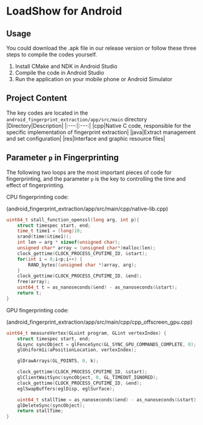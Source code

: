 # LoadShow for Android

## Usage
You could download the .apk file in our release version or follow these three steps to compile the codes yourself.
1. Install CMake and NDK in Android Studio
2. Compile the code in Android Studio
3. Run the application on your mobile phone or Android Simulator

## Project Content
The key codes are located in the `android_fingerprint_extraction/app/src/main` directory
|Directory|Description|
|:---:|:---:|
|cpp|Native C code, responsible for the specific implementation of fingerprint extraction|
|java|Extract management and set configuration|
|res|Interface and graphic resource files|

## Parameter `p` in Fingerprinting
The following two loops are the most important pieces of code for fingerprinting, and the parameter `p` is the key to controlling the time and effect of fingerprinting.

CPU fingerprinting code:

(android_fingerprint_extraction/app/src/main/cpp/native-lib.cpp)
```c
uint64_t stall_function_openssl(long arg, int p){
    struct timespec start, end;
    time_t time1 = (long)10;
    srand(time(&time1));
    int len = arg * sizeof(unsigned char);
    unsigned char* array = (unsigned char*)malloc(len);
    clock_gettime(CLOCK_PROCESS_CPUTIME_ID, &start);
    for(int i = 0;i<p;i++) {
        RAND_bytes((unsigned char *)array, arg);
    }
    clock_gettime(CLOCK_PROCESS_CPUTIME_ID, &end);
    free(array);
    uint64_t t = as_nanoseconds(&end) - as_nanoseconds(&start);
    return t;
}
```

GPU fingerprinting code:

(android_fingerprint_extraction/app/src/main/cpp/cpp_offscreen_gpu.cpp)
```c
uint64_t measureVertex(GLuint program, GLint vertexIndex) {
    struct timespec start, end;
    GLsync syncObject = glFenceSync(GL_SYNC_GPU_COMMANDS_COMPLETE, 0);
    glUniform1i(aPositionLocation, vertexIndex);

    glDrawArrays(GL_POINTS, 0, k);

    clock_gettime(CLOCK_PROCESS_CPUTIME_ID, &start);
    glClientWaitSync(syncObject, 0, GL_TIMEOUT_IGNORED);
    clock_gettime(CLOCK_PROCESS_CPUTIME_ID, &end);
    eglSwapBuffers(eglDisp, eglSurface);

    uint64_t stallTime = as_nanoseconds(&end) - as_nanoseconds(&start);
    glDeleteSync(syncObject);
    return stallTime;
}
```
